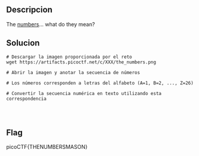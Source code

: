 ## Descripcion

The [numbers](https://jupiter.challenges.picoctf.org/static/f209a32253affb6f547a585649ba4fda/the_numbers.png)... what do they mean?


## Solucion
```
# Descargar la imagen proporcionada por el reto
wget https://artifacts.picoctf.net/c/XXX/the_numbers.png

# Abrir la imagen y anotar la secuencia de números

# Los números corresponden a letras del alfabeto (A=1, B=2, ..., Z=26)

# Convertir la secuencia numérica en texto utilizando esta correspondencia




```

## Flag
picoCTF{THENUMBERSMASON}